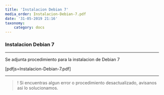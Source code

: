 ```yaml
---
title: 'Instalacion Debian 7'
media_order: Instalacion-Debian-7.pdf
date: '31-05-2019 21:16'
taxonomy:
    category: docs
---
```


### Instalacion Debian 7
-------

Se adjunta procedimiento para la instalacion de Debian 7

[pdfjs=Instalacion-Debian-7.pdf]

--------

>! Si encuentras algun error o procedimiento desactualizado, avisanos asi lo solucionamos.
